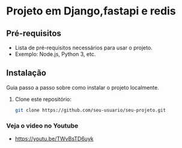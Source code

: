 # Projeto em Django,fastapi e redis

## Pré-requisitos

- Lista de pré-requisitos necessários para usar o projeto.
- Exemplo: Node.js, Python 3, etc.

## Instalação

Guia passo a passo sobre como instalar o projeto localmente.

1. Clone este repositório:
   ```bash
   git clone https://github.com/seu-usuario/seu-projeto.git


### Veja o video no Youtube

* https://youtu.be/TWvBsTD6uyk
